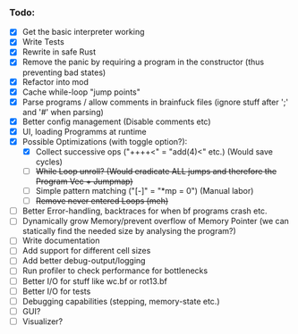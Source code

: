 ### Todo:

- [X] Get the basic interpreter working
- [X] Write Tests
- [X] Rewrite in safe Rust
- [X] Remove the panic by requiring a program in the constructor (thus preventing bad states)
- [X] Refactor into mod
- [X] Cache while-loop "jump points"
- [X] Parse programs / allow comments in brainfuck files (ignore stuff after ';' and '#' when parsing)
- [X] Better config management (Disable comments etc)
- [X] UI, loading Programms at runtime
- [X] Possible Optimizations (with toggle option?):
  - [X] Collect successive ops ("++++<" = "add(4)<" etc.) (Would save cycles)
  - [ ] ~~While Loop unroll? (Would eradicate ALL jumps and therefore the Program Vec + Jumpmap)~~
  - [ ] Simple pattern matching ("[-]" = "*mp = 0") (Manual labor)
  - [ ] ~~Remove never entered Loops (meh)~~
- [ ] Better Error-handling, backtraces for when bf programs crash etc.
- [ ] Dynamically grow Memory/prevent overflow of Memory Pointer (we can statically find the needed size by analysing the program?)
- [ ] Write documentation
- [ ] Add support for different cell sizes
- [ ] Add better debug-output/logging
- [ ] Run profiler to check performance for bottlenecks
- [ ] Better I/O for stuff like wc.bf or rot13.bf
- [ ] Better I/O for tests
- [ ] Debugging capabilities (stepping, memory-state etc.)
- [ ] GUI?
- [ ] Visualizer?